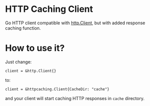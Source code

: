 HTTP Caching Client
===================

Go HTTP client compatible with [http.Client](https://golang.org/pkg/net/http/#Client),
but with added response caching function.

How to use it?
==============

Just change:

```
client = &http.Client{}
```

to:

```
client = &httpcaching.Client{CacheDir: "cache"}
```

and your client will start caching HTTP responses in `cache` directory.
